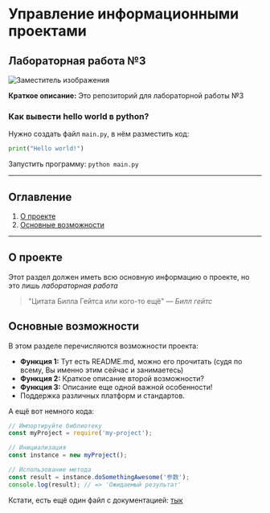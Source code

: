# Управление информационными проектами
## Лабораторная работа №3
![Заместитель изображения](https://static.tildacdn.com/tild3833-3830-4231-a436-396431643432/OPC-01-scaled.jpg) <!-- Замените на ссылку на ваше реальное изображение -->

**Краткое описание:** Это репозиторий для лабораторной работы №3

### Как вывести hello world в python?

Нужно создать файл `main.py`, в нём разместить код:
```python
print("Hello world!")
```
Запустить программу: `python main.py`

---

## Оглавление

1.  [О проекте](#о-проекте)
1.  [Основные возможности](#основные-возможности)

---

## О проекте

Этот раздел должен иметь всю основную информацию о проекте, но это лишь *лабораторная работа*

> "Цитата Билла Гейтса или кого-то ещё"
> — *Билл гейтс*

## Основные возможности

В этом разделе перечисляются возможности проекта:

*   **Функция 1:** Тут есть README.md, можно его прочитать (судя по всему, Вы именно этим сейчас и занимаетесь)
*   **Функция 2:** Краткое описание второй возможности?
*   **Функция 3:** Описание еще одной важной особенности!
*   Поддержка различных платформ и стандартов.

А ещё вот немного кода:
```javascript
// Импортируйте библиотеку
const myProject = require('my-project');

// Инициализация
const instance = new myProject();

// Использование метода
const result = instance.doSomethingAwesome('参数');
console.log(result); // => 'Ожидаемый результат'
```

Кстати, есть ещё один файл с документацией: [тык](README2.md)